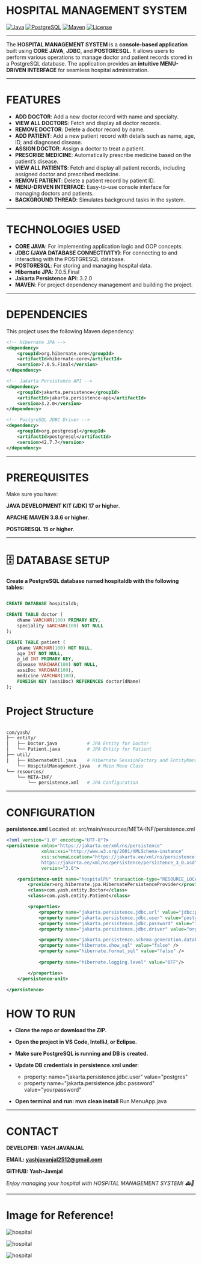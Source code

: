 #  HOSPITAL MANAGEMENT SYSTEM
[![Java](https://img.shields.io/badge/Java-17-blue?logo=java)](https://www.oracle.com/java/) 
[![PostgreSQL](https://img.shields.io/badge/PostgreSQL-15-blue?logo=postgresql)](https://www.postgresql.org/) 
[![Maven](https://img.shields.io/badge/Maven-3.8.6-orange?logo=apachemaven)](https://maven.apache.org/) 
[![License](https://img.shields.io/badge/License-MIT-green.svg)](LICENSE)

---

The **HOSPITAL MANAGEMENT SYSTEM** is a **console-based application** built using **CORE JAVA**, **JDBC**, and **POSTGRESQL**. It allows users to perform various operations to manage doctor and patient records stored in a PostgreSQL database. The application provides an **intuitive MENU-DRIVEN INTERFACE** for seamless hospital administration.  

---

#  FEATURES

-  **ADD DOCTOR**: Add a new doctor record with name and specialty.  
-  **VIEW ALL DOCTORS**: Fetch and display all doctor records.  
-  **REMOVE DOCTOR**: Delete a doctor record by name.  
-  **ADD PATIENT**: Add a new patient record with details such as name, age, ID, and diagnosed disease.  
-  **ASSIGN DOCTOR**: Assign a doctor to treat a patient.  
-  **PRESCRIBE MEDICINE**: Automatically prescribe medicine based on the patient’s disease.  
-  **VIEW ALL PATIENTS**: Fetch and display all patient records, including assigned doctor and prescribed medicine.  
-  **REMOVE PATIENT**: Delete a patient record by patient ID.  
-  **MENU-DRIVEN INTERFACE**: Easy-to-use console interface for managing doctors and patients.  
-  **BACKGROUND THREAD**: Simulates background tasks in the system.  

---

#  TECHNOLOGIES USED

- **CORE JAVA**: For implementing application logic and OOP concepts.  
- **JDBC (JAVA DATABASE CONNECTIVITY)**: For connecting to and interacting with the POSTGRESQL database.  
- **POSTGRESQL**: For storing and managing hospital data.  
- **Hibernate JPA**: 7.0.5.Final
- **Jakarta Persistence API**: 3.2.0
- **MAVEN**: For project dependency management and building the project.  

---

#  DEPENDENCIES

This project uses the following Maven dependency:  

```xml
<!-- Hibernate JPA -->
<dependency>
    <groupId>org.hibernate.orm</groupId>
    <artifactId>hibernate-core</artifactId>
    <version>7.0.5.Final</version>
</dependency>

<!-- Jakarta Persistence API -->
<dependency>
    <groupId>jakarta.persistence</groupId>
    <artifactId>jakarta.persistence-api</artifactId>
    <version>3.2.0</version>
</dependency>

<!-- PostgreSQL JDBC Driver -->
<dependency>
    <groupId>org.postgresql</groupId>
    <artifactId>postgresql</artifactId>
    <version>42.7.7</version>
</dependency>

```
---


#  PREREQUISITES
Make sure you have:

 **JAVA DEVELOPMENT KIT (JDK) 17 or higher**.

 **APACHE MAVEN 3.8.6 or higher**.

 **POSTGRESQL 15 or higher**.

---

# 🗄 DATABASE SETUP
**Create a PostgreSQL database named hospitaldb with the following tables:**

```sql

CREATE DATABASE hospitaldb;

CREATE TABLE doctor (
    dName VARCHAR(100) PRIMARY KEY,
    speciality VARCHAR(100) NOT NULL
);

CREATE TABLE patient (
    pName VARCHAR(100) NOT NULL,
    age INT NOT NULL,
    p_id INT PRIMARY KEY,
    disease VARCHAR(100) NOT NULL,
    assiDoc VARCHAR(100),
    medicine VARCHAR(100),
    FOREIGN KEY (assiDoc) REFERENCES doctor(dName)
);
```

# Project Structure
```graphql

com/yash/
├── entity/
│   ├── Doctor.java           # JPA Entity for Doctor
│   └── Patient.java          # JPA Entity for Patient
├── util/
│   ├── HibernateUtil.java    # Hibernate SessionFactory and EntityManagerFactory setup
    └── HospitalManagement.java   # Main Menu Class
└── resources/
    └── META-INF/
        └── persistence.xml   # JPA Configuration

```
---

# CONFIGURATION
**persistence.xml**
Located at: src/main/resources/META-INF/persistence.xml


```xml
<?xml version="1.0" encoding="UTF-8"?>
<persistence xmlns="https://jakarta.ee/xml/ns/persistence"
             xmlns:xsi="http://www.w3.org/2001/XMLSchema-instance"
             xsi:schemaLocation="https://jakarta.ee/xml/ns/persistence
             https://jakarta.ee/xml/ns/persistence/persistence_3_0.xsd"
             version="3.0">

    <persistence-unit name="hospitalPU" transaction-type="RESOURCE_LOCAL">
        <provider>org.hibernate.jpa.HibernatePersistenceProvider</provider>
        <class>com.yash.entity.Doctor</class>
        <class>com.yash.entity.Patient</class>

        <properties>
            <property name="jakarta.persistence.jdbc.url" value="jdbc:postgresql://localhost:5432/hospitaldb" />
            <property name="jakarta.persistence.jdbc.user" value="postgres" />
            <property name="jakarta.persistence.jdbc.password" value="12345" />
            <property name="jakarta.persistence.jdbc.driver" value="org.postgresql.Driver" />

            <property name="jakarta.persistence.schema-generation.database.action" value="update"/>
            <property name="hibernate.show_sql" value="false" />
            <property name="hibernate.format_sql" value="false" />
    
            <property name="hibernate.logging.level" value="OFF"/>

        </properties>
    </persistence-unit>

</persistence>

```
#  HOW TO RUN
- **Clone the repo or download the ZIP.**
- **Open the project in VS Code, IntelliJ, or Eclipse.**
- **Make sure PostgreSQL is running and DB is created.**
- **Update DB credentials in persistence.xml under**:

   - property: name="jakarta.persistence.jdbc.user" value="postgres"
   - property name="jakarta.persistence.jdbc.password" value="yourpassword"
- **Open terminal and run: mvn clean install**
Run MenuApp.java


-- -
  

#  CONTACT
**DEVELOPER: YASH JAVANJAL**

**EMAIL: yashjavanjal2512@gmail.com**

**GITHUB: Yash-Javnjal**

*Enjoy managing your hospital with HOSPITAL MANAGEMENT SYSTEM! 🚑💉*

---
# Image for Reference!

![hospital](code.png)

![hospital](op1.png)

![hospital](op2.png)

